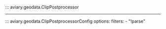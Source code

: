 ::: aviary.geodata.ClipPostprocessor

---

::: aviary.geodata.ClipPostprocessorConfig
    options:
      filters:
      - "!parse"
